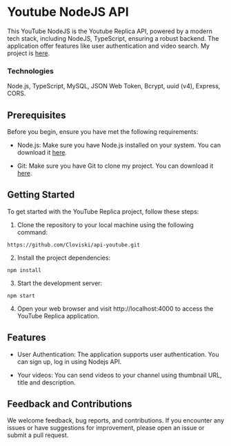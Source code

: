 # Youtube NodeJS API

This YouTube NodeJS is the Youtube Replica API, powered by a modern tech stack, including NodeJS, TypeScript, ensuring a robust backend. The application offer features like user authentication and video search. My project is [here](https://lnkd.in/d4WN6X-t).

### Technologies

Node.js, TypeScript, MySQL, JSON Web Token, Bcrypt, uuid (v4), Express, CORS.

## Prerequisites

Before you begin, ensure you have met the following requirements:

- Node.js: Make sure you have Node.js installed on your system. You can download it [here](https://nodejs.org/).

- Git: Make sure you have Git to clone my project. You can download it [here](https://git-scm.com/).

## Getting Started

To get started with the YouTube Replica project, follow these steps:

1. Clone the repository to your local machine using the following command:

`https://github.com/Cloviski/api-youtube.git`

2. Install the project dependencies:

`npm install`

3. Start the development server:

`npm start`

4. Open your web browser and visit http://localhost:4000 to access the YouTube Replica application.

## Features 

- User Authentication: The application supports user authentication. You can sign up, log in using Nodejs API.

- Your videos: You can send videos to your channel using thumbnail URL, title and description.

## Feedback and Contributions

We welcome feedback, bug reports, and contributions. If you encounter any issues or have suggestions for improvement, please open an issue or submit a pull request.


